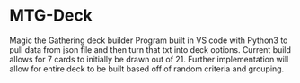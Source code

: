 # MTG-Deck
Magic the Gathering deck builder
Program built in VS code with Python3 to pull data from json file and then turn that txt into deck options. 
Current build allows for 7 cards to initially be drawn out of 21. 
Further implementation will allow for entire deck to be built based off of random criteria and grouping. 
